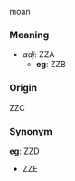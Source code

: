 moan
### Meaning
+ _adj_: ZZA
    + __eg__: ZZB

### Origin

ZZC

### Synonym

__eg__: ZZD

+ ZZE


